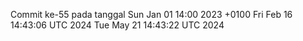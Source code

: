 Commit ke-55 pada tanggal Sun Jan 01 14:00 2023 +0100
Fri Feb 16 14:43:06 UTC 2024
Tue May 21 14:43:22 UTC 2024
